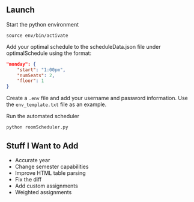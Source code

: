 ## Launch
Start the python environment

`source env/bin/activate`

Add your optimal schedule to the scheduleData.json file under optimalSchedule using the format:

```JSON
"monday": {
    "start": "1:00pm",
    "numSeats": 2,
    "floor": 1
}
```

Create a `.env` file and add your username and password information.
Use the `env_template.txt` file as an example.

Run the automated scheduler

`python roomScheduler.py`


## Stuff I Want to Add
- Accurate year
- Change semester capabilities
- Improve HTML table parsing
- Fix the diff
- Add custom assignments
- Weighted assignments